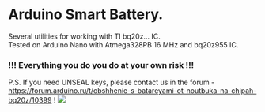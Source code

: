 # Arduino Smart Battery.  
Several utilities for working with TI bq20z... IC.  
Tested on Arduino Nano with Atmega328PB 16 MHz and bq20z955 IC.  
### !!! Everything you do you do at your own risk !!!  
P.S. If you need UNSEAL keys, please contact us in the forum -
https://forum.arduino.ru/t/obshhenie-s-batareyami-ot-noutbuka-na-chipah-bq20z/10399 !
![](http://arduino.ru/sites/default/files/u40076/smbus.jpg)
